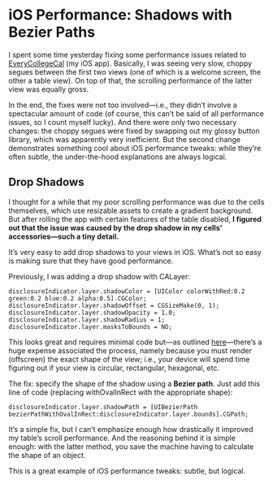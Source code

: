 # iOS Performance: Shadows with Bezier Paths

I spent some time yesterday fixing some performance issues related to [EveryCollegeCal](https://itunes.apple.com/us/app/everycollegecal/id554462715?mt=8) (my iOS app). Basically, I was seeing very slow, choppy segues between the first two views (one of which is a welcome screen, the other a table view). On top of that, the scrolling performance of the latter view was equally gross.

In the end, the fixes were not too involved—i.e., they didn’t involve a spectacular amount of code (of course, this can’t be said of all performance issues, so I count myself lucky). And there were only two necessary changes: the choppy segues were fixed by swapping out my glossy button library, which was apparently very inefficient. But the second change demonstrates something cool about iOS performance tweaks: while they’re often subtle, the under-the-hood explanations are always logical.

## Drop Shadows

I thought for a while that my poor scrolling performance was due to the cells themselves, which use resizable assets to create a gradient background. But after rolling the app with certain features of the table disabled, **I figured out that the issue was caused by the drop shadow in my cells’ accessories—such a tiny detail.**

It’s very easy to add drop shadows to your views in iOS. What’s not so easy is making sure that they have good performance.

Previously, I was adding a drop shadow with CALayer:

    disclosureIndicator.layer.shadowColor = [UIColor colorWithRed:0.2 green:0.2 blue:0.2 alpha:0.5].CGColor;
    disclosureIndicator.layer.shadowOffset = CGSizeMake(0, 1);
    disclosureIndicator.layer.shadowOpacity = 1.0;
    disclosureIndicator.layer.shadowRadius = 1;
    disclosureIndicator.layer.masksToBounds = NO;

This looks great and requires minimal code but—as outlined [here](http://markpospesel.wordpress.com/2012/04/03/on-the-importance-of-setting-shadowpath/)—there’s a huge expense associated the process, namely because you must render (offscreen) the exact shape of the view; i.e., your device will spend time figuring out if your view is circular, rectangular, hexagonal, etc.

The fix: specify the shape of the shadow using a **Bezier path**. Just add this line of code (replacing withOvalInRect with the appropriate shape):

    disclosureIndicator.layer.shadowPath = [UIBezierPath bezierPathWithOvalInRect:disclosureIndicator.layer.bounds].CGPath;

It’s a simple fix, but I can’t emphasize enough how drastically it improved my table’s scroll performance. And the reasoning behind it is simple enough: with the latter method, you save the machine having to calculate the shape of an object.

This is a great example of iOS performance tweaks: subtle, but logical.
